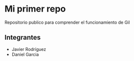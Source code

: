 # Mi primer repo
 Repositorio publico para comprender el funcionamiento de Gil

## Integrantes ##
+ Javier Rodríguez
+ Daniel Garcia
